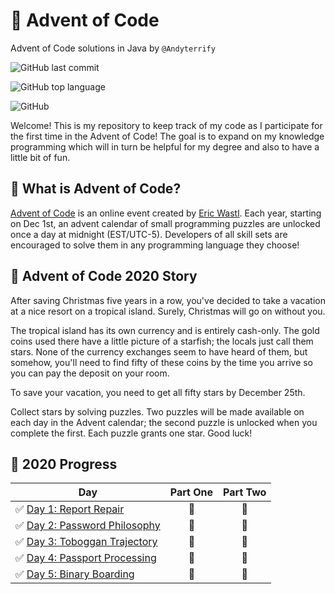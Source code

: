# 🎄 Advent of Code

Advent of Code solutions in Java by `@Andyterrify`

![GitHub last commit](https://img.shields.io/github/last-commit/Andyterrify/adventofcode?color=blue)

![GitHub top language](https://img.shields.io/github/languages/top/Andyterrify/adventofcode?color=orange)

![GitHub](https://img.shields.io/github/license/Andyterrify/adventofcode)

Welcome! This is my repository to keep track of my code as I participate for the first time in the Advent of Code! The goal is to expand on my knowledge programming which will in turn be helpful for my degree and also to have a little bit of fun.

## 🎅 What is Advent of Code?

[Advent of Code](http://adventofcode.com) is an online event created by [Eric Wastl](https://twitter.com/ericwastl). Each year, starting on Dec 1st, an advent calendar of small programming puzzles are unlocked once a day at midnight (EST/UTC-5). Developers of all skill sets are encouraged to solve them in any programming language they choose!

## 📖 Advent of Code 2020 Story

After saving Christmas five years in a row, you've decided to take a vacation at a nice resort on a tropical island. Surely, Christmas will go on without you.

The tropical island has its own currency and is entirely cash-only. The gold coins used there have a little picture of a starfish; the locals just call them stars. None of the currency exchanges seem to have heard of them, but somehow, you'll need to find fifty of these coins by the time you arrive so you can pay the deposit on your room.

To save your vacation, you need to get all fifty stars by December 25th.

Collect stars by solving puzzles. Two puzzles will be made available on each day in the Advent calendar; the second puzzle is unlocked when you complete the first. Each puzzle grants one star. Good luck!

## 🌟 2020 Progress

| Day  | Part One | Part Two | 
|---|:---:|:---:|
| ✅ [Day 1: Report Repair](https://github.com/Andyterrify/adventofcode/blob/main/src/com.andreivasile.adventofcode/year2020/days/Day1.java)| 🌟 | 🌟 |
| ✅ [Day 2: Password Philosophy](https://github.com/Andyterrify/adventofcode/blob/main/src/com.andreivasile.adventofcode/year2020/days/Day2.java)| 🌟 | 🌟 |
| ✅ [Day 3: Toboggan Trajectory](https://github.com/Andyterrify/adventofcode/blob/main/src/com.andreivasile.adventofcode/year2020/days/Day3.java)| 🌟 | 🌟 |
| ✅ [Day 4: Passport Processing](https://github.com/Andyterrify/adventofcode/blob/main/src/com.andreivasile.adventofcode/year2020/days/Day4.java)| 🌟 | 🌟 |
| ✅ [Day 5: Binary Boarding](https://github.com/Andyterrify/adventofcode/blob/main/src/com.andreivasile.adventofcode/year2020/days/Day5.java)| 🌟 | 🌟 |
